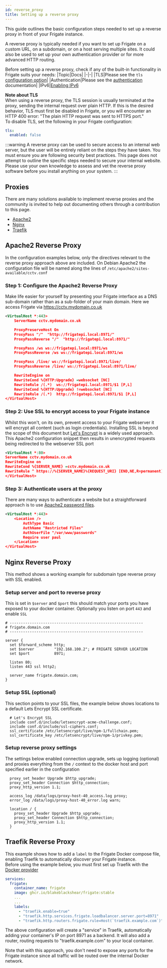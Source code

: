 ```yaml
---
id: reverse_proxy
title: Setting up a reverse proxy
---
```


This guide outlines the basic configuration steps needed to set up a reverse proxy in front of your Frigate instance.

A reverse proxy is typically needed if you want to set up Frigate on a custom URL, on a subdomain, or on a host serving multiple sites. It could also be used to set up your own authentication provider or for more advanced HTTP routing.

Before setting up a reverse proxy, check if any of the built-in functionality in Frigate suits your needs:
|Topic|Docs|
|-|-|
|TLS|Please see the  `tls` [configuration option](../configuration/tls.md)|
|Authentication|Please see the [authentication](../configuration/authentication.md) documentation|
|IPv6|[Enabling IPv6](../configuration/advanced.md#enabling-ipv6)

**Note about TLS**  
When using a reverse proxy, the TLS session is usually terminated at the proxy, sending the internal request over plain HTTP. If this is the desired behavior, TLS must first be disabled in Frigate, or you will encounter an HTTP 400 error: "The plain HTTP request was sent to HTTPS port."  
To disable TLS, set the following in your Frigate configuration:
```yml
tls:
  enabled: false
```

:::warning
A reverse proxy can be used to secure access to an internal web server, but the user will be entirely reliant on the steps they have taken. You must ensure you are following security best practices.
This page does not attempt to outline the specific steps needed to secure your internal website.  
Please use your own knowledge to assess and vet the reverse proxy software before you install anything on your system.
:::

## Proxies

There are many solutions available to implement reverse proxies and the community is invited to help out documenting others through a contribution to this page.

* [Apache2](#apache2-reverse-proxy)
* [Nginx](#nginx-reverse-proxy)
* [Traefik](#traefik-reverse-proxy)

## Apache2 Reverse Proxy

In the configuration examples below, only the directives relevant to the reverse proxy approach above are included.
On Debian Apache2 the configuration file will be named along the lines of `/etc/apache2/sites-available/cctv.conf`

### Step 1: Configure the Apache2 Reverse Proxy

Make life easier for yourself by presenting your Frigate interface as a DNS sub-domain rather than as a sub-folder of your main domain.
Here we access Frigate via https://cctv.mydomain.co.uk

```xml
<VirtualHost *:443>
    ServerName cctv.mydomain.co.uk

    ProxyPreserveHost On
    ProxyPass "/"  "http://frigatepi.local:8971/"
    ProxyPassReverse "/"  "http://frigatepi.local:8971/"

    ProxyPass /ws ws://frigatepi.local:8971/ws
    ProxyPassReverse /ws ws://frigatepi.local:8971/ws

    ProxyPass /live/ ws://frigatepi.local:8971/live/
    ProxyPassReverse /live/ ws://frigatepi.local:8971/live/

    RewriteEngine on
    RewriteCond %{HTTP:Upgrade} =websocket [NC]
    RewriteRule /(.*)  ws://frigatepi.local:8971/$1 [P,L]
    RewriteCond %{HTTP:Upgrade} !=websocket [NC]
    RewriteRule /(.*)  http://frigatepi.local:8971/$1 [P,L]
</VirtualHost>
```

### Step 2: Use SSL to encrypt access to your Frigate instance

Whilst this won't, on its own, prevent access to your Frigate webserver it will encrypt all content (such as login credentials).
Installing SSL is beyond the scope of this document but [Let's Encrypt](https://letsencrypt.org/) is a widely used approach.
This Apache2 configuration snippet then results in unencrypted requests being redirected to the webserver SSL port

```xml
<VirtualHost *:80>
ServerName cctv.mydomain.co.uk
RewriteEngine on
RewriteCond %{SERVER_NAME} =cctv.mydomain.co.uk
RewriteRule ^ https://%{SERVER_NAME}%{REQUEST_URI} [END,NE,R=permanent]
</VirtualHost>
```

### Step 3: Authenticate users at the proxy

There are many ways to authenticate a website but a straightforward approach is to use [Apache2 password files](https://httpd.apache.org/docs/2.4/howto/auth.html).

```xml
<VirtualHost *:443>
    <Location />
        AuthType Basic
        AuthName "Restricted Files"
        AuthUserFile "/var/www/passwords"
        Require user paul
    </Location>
</VirtualHost>
```

## Nginx Reverse Proxy

This method shows a working example for subdomain type reverse proxy with SSL enabled.

### Setup server and port to reverse proxy

This is set in `$server` and `$port` this should match your ports you have exposed to your docker container. Optionally you listen on port `443` and enable `SSL`

```
# ------------------------------------------------------------
# frigate.domain.com
# ------------------------------------------------------------

server {
  set $forward_scheme http;
  set $server         "192.168.100.2"; # FRIGATE SERVER LOCATION
  set $port           8971;

  listen 80;
  listen 443 ssl http2;

  server_name frigate.domain.com;
}
```

### Setup SSL (optional)

This section points to your SSL files, the example below shows locations to a default Lets Encrypt SSL certificate.

```
  # Let's Encrypt SSL
  include conf.d/include/letsencrypt-acme-challenge.conf;
  include conf.d/include/ssl-ciphers.conf;
  ssl_certificate /etc/letsencrypt/live/npm-1/fullchain.pem;
  ssl_certificate_key /etc/letsencrypt/live/npm-1/privkey.pem;
```

### Setup reverse proxy settings

The settings below enabled connection upgrade, sets up logging (optional) and proxies everything from the `/` context to the docker host and port specified earlier in the configuration

```
  proxy_set_header Upgrade $http_upgrade;
  proxy_set_header Connection $http_connection;
  proxy_http_version 1.1;

  access_log /data/logs/proxy-host-40_access.log proxy;
  error_log /data/logs/proxy-host-40_error.log warn;

  location / {
    proxy_set_header Upgrade $http_upgrade;
    proxy_set_header Connection $http_connection;
    proxy_http_version 1.1;
  }

```

## Traefik Reverse Proxy

This example shows how to add a `label` to the Frigate Docker compose file, enabling Traefik to automatically discover your Frigate instance.  
Before using the example below, you must first set up Traefik with the [Docker provider](https://doc.traefik.io/traefik/providers/docker/)

```yml
services:
  frigate:
    container_name: frigate
    image: ghcr.io/blakeblackshear/frigate:stable
    ...
    ...
    labels:
      - "traefik.enable=true"
      - "traefik.http.services.frigate.loadbalancer.server.port=8971"
      - "traefik.http.routers.frigate.rule=Host(`traefik.example.com`)"
```

The above configuration will create a "service" in Traefik, automatically adding your container's IP on port 8971 as a backend.
It will also add a router, routing requests to "traefik.example.com" to your local container.

Note that with this approach, you don't need to expose any ports for the Frigate instance since all traffic will be routed over the internal Docker network.
